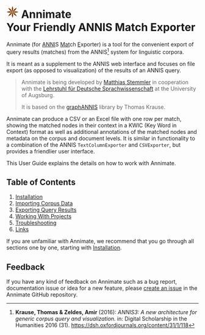 # ![Annimate logo](img/annimate-logo.png) Annimate<br>Your Friendly ANNIS Match Exporter

Annimate (for <u>ANNI</u>S <u>Mat</u>ch <u>E</u>xporter) is a tool for the convenient export of query results (matches) from the ANNIS[^1] system for linguistic corpora.

It is meant as a supplement to the ANNIS web interface and focuses on file export (as opposed to visualization) of the results of an ANNIS query.

> Annimate is being developed by [Matthias Stemmler](https://github.com/matthias-stemmler) in cooperation with the [Lehrstuhl für Deutsche Sprachwissenschaft](https://www.uni-augsburg.de/de/fakultaet/philhist/professuren/germanistik/deutsche-sprachwissenschaft/) at the University of Augsburg.
>
> It is based on the [graphANNIS](https://corpus-tools.org/graphannis/) library by Thomas Krause.

Annimate can produce a CSV or an Excel file with one row per match, showing the matched nodes in their context in a KWIC (Key Word in Context) format as well as additional annotations of the matched nodes and metadata on the corpus and document levels. It is similar in functionality to a combination of the ANNIS `TextColumnExporter` and `CSVExporter`, but provides a friendlier user interface.

This User Guide explains the details on how to work with Annimate.

## Table of Contents

1. [Installation](installation.md)
2. [Importing Corpus Data](import.md)
3. [Exporting Query Results](export.md)
4. [Working With Projects](projects.md)
5. [Troubleshooting](troubleshooting.md)
6. [Links](links.md)

If you are unfamiliar with Annimate, we recommend that you go through all sections one by one, starting with [Installation](installation.md).

## Feedback

If you have any kind of feedback on Annimate such as a bug report, documentation issue or idea for a new feature, please [create an issue](https://github.com/matthias-stemmler/annimate/issues/new/choose) in the Annimate GitHub repository.

[^1]:
    **Krause, Thomas & Zeldes, Amir** (2016):
    _ANNIS3: A new architecture for generic corpus query and visualization._
    in: Digital Scholarship in the Humanities 2016 (31).
    <https://dsh.oxfordjournals.org/content/31/1/118>
